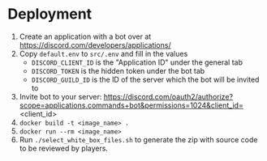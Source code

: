 # Deployment
1. Create an application with a bot over at https://discord.com/developers/applications/
2. Copy `default.env` to `src/.env` and fill in the values
    - `DISCORD_CLIENT_ID` is the "Application ID" under the general tab
    - `DISCORD_TOKEN` is the hidden token under the bot tab
    - `DISCORD_GUILD_ID` is the ID of the server which the bot will be invited to
3. Invite bot to your server: https://discord.com/oauth2/authorize?scope=applications.commands+bot&permissions=1024&client_id=<client_id>
4. `docker build -t <image_name> .`
5. `docker run --rm <image_name>`
6. Run `./select_white_box_files.sh` to generate the zip with source code to be reviewed by players.
